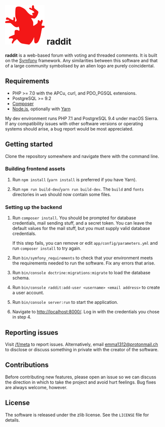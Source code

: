 
![](web/apple-touch-icon-precomposed.png) raddit
================================================

**raddit** is a web-based forum with voting and threaded comments. It is built
on the [Symfony](https://symfony.com/) framework. Any similarities between this
software and that of a large community symbolised by an alien logo are purely
coincidental.

## Requirements

* PHP >= 7.0 with the APCu, curl, and PDO_PGSQL extensions.
* PostgreSQL >= 9.2
* [Composer](https://getcomposer.org/)
* [Node.js](https://nodejs.org/en/), optionally with [Yarn](https://yarnpkg.com)

My dev environment runs PHP 7.1 and PostgreSQL 9.4 under macOS Sierra. If any
compatibility issues with other software versions or operating systems should
arise, a bug report would be most appreciated.

## Getting started

Clone the repository somewhere and navigate there with the command line.

### Building frontend assets

1.  Run `npm install` (`yarn install` is preferred if you have Yarn).

2.  Run `npm run build-dev`/`yarn run build-dev`. The `build` and `fonts`
    directories in `web` should now contain some files.

### Setting up the backend

1.  Run `composer install`. You should be prompted for database credentials,
    mail sending stuff, and a secret token. You can leave the default values for
    the mail stuff, but you must supply valid database credentials.

    If this step fails, you can remove or edit `app/config/parameters.yml` and
    run `composer install` to try again.

2.  Run `bin/symfony_requirements` to check that your environment meets the
    requirements needed to run the software. Fix any errors that arise.

3.  Run `bin/console doctrine:migrations:migrate` to load the database schema.

4.  Run `bin/console raddit:add-user <username> <email address>` to create a
    user account.

5.  Run `bin/console server:run` to start the application.

6.  Navigate to <http://localhost:8000/>. Log in with the credentials you chose
    in step 4.

## Reporting issues

Visit [/f/meta](https://raddit.me/f/meta) to report issues. Alternatively, email
emma1312@protonmail.ch to disclose or discuss something in private with the
creator of the software.

## Contributions

Before contributing new features, please open an issue so we can discuss the
direction in which to take the project and avoid hurt feelings. Bug fixes are
always welcome, however.

## License

The software is released under the zlib license. See the `LICENSE` file for
details.
